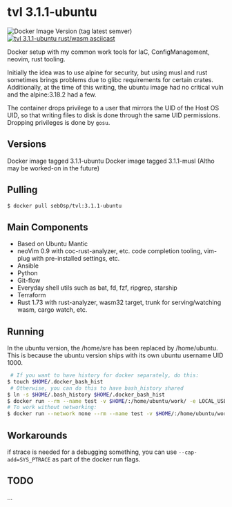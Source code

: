 # tvl 3.1.1-ubuntu

![Docker Image Version (tag latest semver)](https://img.shields.io/docker/v/sebosp/tvl/3.1.1-ubuntu)
[![tvl 3.1.1-ubuntu rust/wasm asciicast](https://asciinema.org/a/614757.svg)](https://asciinema.org/a/614757)

Docker setup with my common work tools for IaC, ConfigManagement, neovim, rust tooling.

Initially the idea was to use alpine for security, but using musl and rust sometimes brings problems due to glibc requirements for certain crates.
Additionally, at the time of this writing, the ubuntu image had no critical vuln and the alpine:3.18.2 had a few.

The container drops privilege to a user that mirrors the UID of the Host OS UID, so that writing files to disk is done through the same UID permissions.
Dropping privileges is done by `gosu`.

## Versions
Docker image tagged 3.1.1-ubuntu
Docker image tagged 3.1.1-musl (Altho may be worked-on in the future)

## Pulling
```bash
$ docker pull sebOsp/tvl:3.1.1-ubuntu
```

## Main Components
- Based on Ubuntu Mantic
- neoVim 0.9 with coc-rust-analyzer, etc. code completion tooling, vim-plug with pre-installed settings, etc.
- Ansible
- Python
- Git-flow
- Everyday shell utils such as bat, fd, fzf, ripgrep, starship
- Terraform
- Rust 1.73 with rust-analyzer, wasm32 target, trunk for serving/watching wasm, cargo watch, etc.

## Running

In the ubuntu version, the /home/sre has been replaced by /home/ubuntu. This is because the ubuntu version ships with its own ubuntu username UID 1000.
```bash
 # If you want to have history for docker separately, do this:
$ touch $HOME/.docker_bash_hist
 # Otherwise, you can do this to have bash_history shared
$ ln -s $HOME/.bash_history $HOME/.docker_bash_hist
$ docker run --rm --name test -v $HOME/:/home/ubuntu/work/ -e LOCAL_USER_ID=(id -u $USER) -it sebosp/tvl:3.1.1-ubuntu
# To work without networking:
$ docker run --network none --rm --name test -v $HOME/:/home/ubuntu/work/ -e LOCAL_USER_ID=(id -u $USER) -it sebosp/tvl:3.1.1-ubuntu
```

## Workarounds
if strace is needed for a debugging something, you can use `--cap-add=SYS_PTRACE` as part of the docker run flags.

## TODO
...
